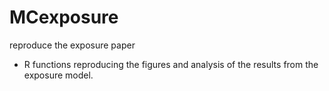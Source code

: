 # MCexposure
reproduce the exposure paper
* R functions reproducing the figures and analysis of the results from the exposure model. 
